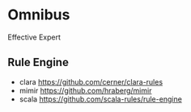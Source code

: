 # Omnibus
Effective Expert

## Rule Engine
* clara https://github.com/cerner/clara-rules
* mimir https://github.com/hraberg/mimir
* scala https://github.com/scala-rules/rule-engine
